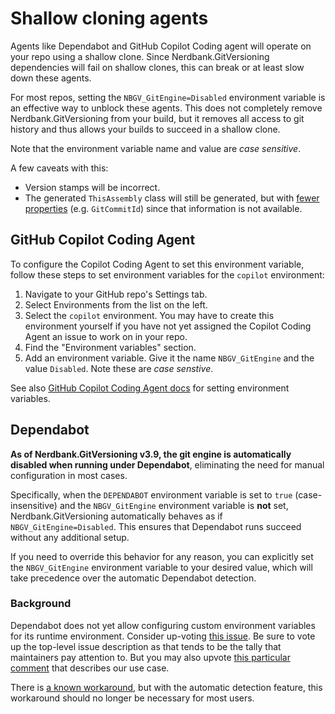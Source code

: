 # Shallow cloning agents

Agents like Dependabot and GitHub Copilot Coding agent will operate on your repo using a shallow clone.
Since Nerdbank.GitVersioning dependencies will fail on shallow clones, this can break or at least slow down these agents.

For most repos, setting the `NBGV_GitEngine=Disabled` environment variable is an effective way to unblock these agents.
This does not completely remove Nerdbank.GitVersioning from your build, but it removes all access to git history and thus allows your builds to succeed in a shallow clone.

Note that the environment variable name and value are _case sensitive_.

A few caveats with this:

* Version stamps will be incorrect.
* The generated `ThisAssembly` class will still be generated, but with [fewer properties](https://github.com/dotnet/Nerdbank.GitVersioning/issues/1192) (e.g. `GitCommitId`) since that information is not available.

## GitHub Copilot Coding Agent

To configure the Copilot Coding Agent to set this environment variable, follow these steps to set environment variables for the `copilot` environment:

1. Navigate to your GitHub repo's Settings tab.
1. Select Environments from the list on the left.
1. Select the `copilot` environment. You may have to create this environment yourself if you have not yet assigned the Copilot Coding Agent an issue to work on in your repo.
1. Find the "Environment variables" section.
1. Add an environment variable. Give it the name `NBGV_GitEngine` and the value `Disabled`. Note these are _case senstive_.

See also [GitHub Copilot Coding Agent docs](https://docs.github.com/en/copilot/how-tos/use-copilot-agents/coding-agent/customize-the-agent-environment#setting-environment-variables-in-copilots-environment) for setting environment variables.

## Dependabot

**As of Nerdbank.GitVersioning v3.9, the git engine is automatically disabled when running under Dependabot**, eliminating the need for manual configuration in most cases.

Specifically, when the `DEPENDABOT` environment variable is set to `true` (case-insensitive) and the `NBGV_GitEngine` environment variable is **not** set, Nerdbank.GitVersioning automatically behaves as if `NBGV_GitEngine=Disabled`. This ensures that Dependabot runs succeed without any additional setup.

If you need to override this behavior for any reason, you can explicitly set the `NBGV_GitEngine` environment variable to your desired value, which will take precedence over the automatic Dependabot detection.

### Background

Dependabot does not yet allow configuring custom environment variables for its runtime environment.
Consider up-voting [this issue](https://github.com/dependabot/dependabot-core/issues/4660).
Be sure to vote up the top-level issue description as that tends to be the tally that maintainers pay attention to.
But you may also upvote [this particular comment](https://github.com/dependabot/dependabot-core/issues/4660#issuecomment-3170935213) that describes our use case.

There is [a known workaround](https://github.com/dependabot/dependabot-core/issues/4660#issuecomment-3399907801), but with the automatic detection feature, this workaround should no longer be necessary for most users.
